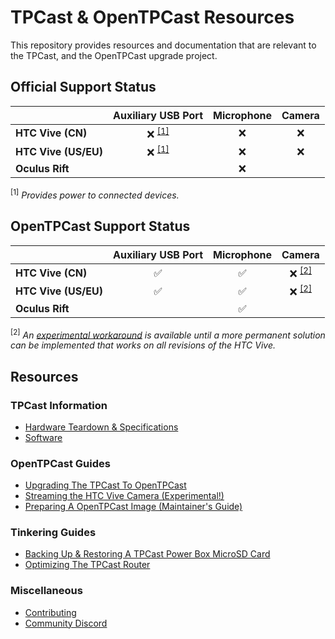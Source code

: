 # TPCast & OpenTPCast Resources

This repository provides resources and documentation that are relevant to the TPCast, and the OpenTPCast upgrade project.

## Official Support Status
|                      | **Auxiliary USB Port** | **Microphone** | **Camera** |
| -------------------- | :--------------------: | :------------: | :--------: |
| **HTC Vive (CN)**    | :x: <sup>[[1]](#f1)    | :x:            | :x:        |
| **HTC Vive (US/EU)** | :x: <sup>[[1]](#f1)    | :x:            | :x:        |
| **Oculus Rift**      |                        | :x:            |            |

<sup><a name="f1">[1]</a></sup> *Provides power to connected devices.*

## OpenTPCast Support Status
|                      | **Auxiliary USB Port** | **Microphone**     | **Camera**          |
| -------------------- | :--------------------: | :----------------: | :-----------------: |
| **HTC Vive (CN)**    | :white_check_mark:     | :white_check_mark: | :x: <sup>[[2]](#f2) |
| **HTC Vive (US/EU)** | :white_check_mark:     | :white_check_mark: | :x: <sup>[[2]](#f2) |
| **Oculus Rift**      |                        | :white_check_mark: |                     |

<sup><a name="f2">[2]</a></sup> *An [experimental workaround](guides/CAMERASTREAM.md) is available until a more permanent solution can be implemented that works on all revisions of the HTC Vive.*

## Resources

### TPCast Information
- [Hardware Teardown & Specifications](HARDWARE.md)
- [Software](SOFTWARE.md)

### OpenTPCast Guides
- [Upgrading The TPCast To OpenTPCast](guides/UPGRADE.md)
- [Streaming the HTC Vive Camera (Experimental!)](guides/CAMERASTREAM.md)
- [Preparing A OpenTPCast Image (Maintainer's Guide)](guides/PREPAREIMAGE.md)

### Tinkering Guides
- [Backing Up & Restoring A TPCast Power Box MicroSD Card](guides/SDCARD.md)
- [Optimizing The TPCast Router](guides/ROUTER.md)

### Miscellaneous
- [Contributing](CONTRIBUTING.md)
- [Community Discord](https://discord.gg/kAbqRGC)
